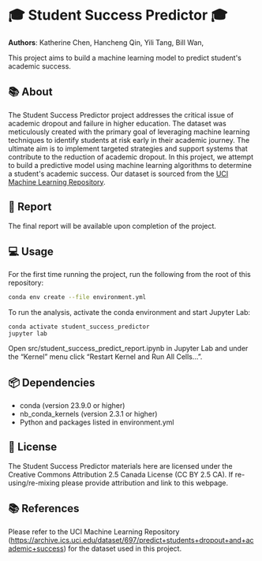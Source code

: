 # 🎓 Student Success Predictor 🎓

**Authors**: Katherine Chen, Hancheng Qin, Yili Tang, Bill Wan,

This project aims to build a machine learning model to predict student's academic success. 

## 📚 About
The Student Success Predictor project addresses the critical issue of academic dropout and failure in higher education. The dataset was meticulously created with the primary goal of leveraging machine learning techniques to identify students at risk early in their academic journey. The ultimate aim is to implement targeted strategies and support systems that contribute to the reduction of academic dropout. In this project, we attempt to build a predictive model using machine learning algorithms to determine a student's academic success. Our dataset is sourced from the [UCI Machine Learning Repository](https://archive.ics.uci.edu/dataset/697/predict+students+dropout+and+academic+success).

## 📄 Report
The final report will be available upon completion of the project.

## 💻 Usage
For the first time running the project, run the following from the root of this repository:

```bash
conda env create --file environment.yml
```

To run the analysis, activate the conda environment and start Jupyter Lab:

```
conda activate student_success_predictor
jupyter lab 
```

Open src/student_success_predict_report.ipynb in Jupyter Lab and under the “Kernel” menu click “Restart Kernel and Run All Cells…”.

## 📦 Dependencies
- conda (version 23.9.0 or higher)
- nb_conda_kernels (version 2.3.1 or higher)
- Python and packages listed in environment.yml

## 📜 License
The Student Success Predictor materials here are licensed under the Creative Commons Attribution 2.5 Canada License (CC BY 2.5 CA). If re-using/re-mixing please provide attribution and link to this webpage.

## 📚 References
Please refer to the UCI Machine Learning Repository (https://archive.ics.uci.edu/dataset/697/predict+students+dropout+and+academic+success) for the dataset used in this project.
